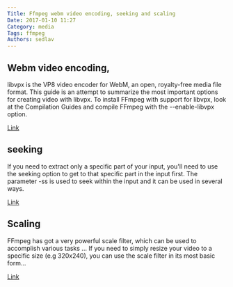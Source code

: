 ```yaml
---
Title: Ffmpeg webm video encoding, seeking and scaling
Date: 2017-01-10 11:27
Category: media
Tags: ffmpeg
Authors: sedlav
---
```


## Webm video encoding,

libvpx is the VP8 video encoder for ​WebM, an open, royalty-free media file format. This guide is an attempt to summarize the most important options for creating video with libvpx. To install FFmpeg with support for libvpx, look at the Compilation Guides and compile FFmpeg with the --enable-libvpx option.

[Link](https://trac.ffmpeg.org/wiki/Encode/VP8)

## seeking

If you need to extract only a specific part of your input, you'll need to use the seeking option to get to that specific part in the input first. ​The parameter -ss is used to seek within the input and it can be used in several ways.

[Link](https://trac.ffmpeg.org/wiki/Seeking)

## Scaling

FFmpeg has got a very powerful scale filter, which can be used to accomplish various tasks ... If you need to simply resize your video to a specific size (e.g 320x240), you can use the scale filter in its most basic form...

[Link](https://trac.ffmpeg.org/wiki/Scaling%20(resizing)%20with%20ffmpeg)

